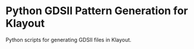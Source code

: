 # Python GDSII Pattern Generation for Klayout 

Python scripts for generating GDSII files in Klayout. 